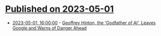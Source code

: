 # [Published on 2023-05-01](index.md)

* [2023-05-01, 16:00:00](https://tech.slashdot.org/story/23/05/01/1540236/geoffrey-hinton-the-godfather-of-ai-leaves-google-and-warns-of-danger-ahead?utm_source=rss1.0mainlinkanon&utm_medium=feed) - [Geoffrey Hinton, the 'Godfather of AI', Leaves Google and Warns of Danger Ahead](https://tech.slashdot.org/story/23/05/01/1540236/geoffrey-hinton-the-godfather-of-ai-leaves-google-and-warns-of-danger-ahead?utm_source=rss1.0mainlinkanon&utm_medium=feed)
